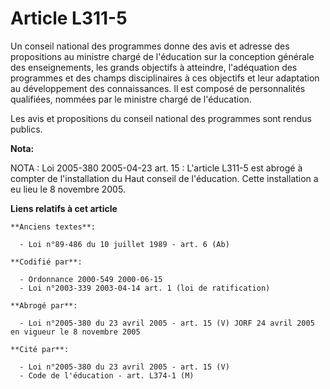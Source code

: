 # Article L311-5

Un conseil national des programmes donne des avis et adresse des propositions au ministre chargé de l'éducation sur la
conception générale des enseignements, les grands objectifs à atteindre, l'adéquation des programmes et des champs
disciplinaires à ces objectifs et leur adaptation au développement des connaissances. Il est composé de personnalités
qualifiées, nommées par le ministre chargé de l'éducation.

Les avis et propositions du conseil national des programmes sont rendus publics.

**Nota:**

NOTA : Loi 2005-380 2005-04-23 art. 15 : L'article L311-5 est abrogé à compter de l'installation du Haut conseil de
l'éducation. Cette installation a eu lieu le 8 novembre 2005.

**Liens relatifs à cet article**

	**Anciens textes**:

	  - Loi n°89-486 du 10 juillet 1989 - art. 6 (Ab)

	**Codifié par**:

	  - Ordonnance 2000-549 2000-06-15
	  - Loi n°2003-339 2003-04-14 art. 1 (loi de ratification)

	**Abrogé par**:

	  - Loi n°2005-380 du 23 avril 2005 - art. 15 (V) JORF 24 avril 2005 en vigueur le 8 novembre 2005

	**Cité par**:

	  - Loi n°2005-380 du 23 avril 2005 - art. 15 (V)
	  - Code de l'éducation - art. L374-1 (M)

